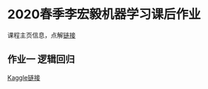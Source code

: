 <!--
 * @Descripttion: 
 * @version: 
 * @Author: ErCHen
 * @Date: 2020-04-25 17:52:20
 * @LastEditTime: 2020-04-25 17:52:45
 -->

# 2020春季李宏毅机器学习课后作业

课程主页信息，点解[链接](http://speech.ee.ntu.edu.tw/~tlkagk/courses_ML20.html)

## 作业一 逻辑回归

[Kaggle链接](https://www.kaggle.com/c/ml2020spring-hw1/)
